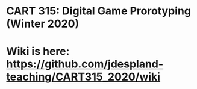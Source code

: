# CART 315: Digital Game Prorotyping (Winter 2020)
# Wiki is here: https://github.com/jdespland-teaching/CART315_2020/wiki
